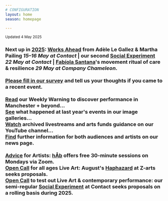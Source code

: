 ```yaml
---
# CONFIGURATION
layout: home
season: homepage

---
```

<small>Updated 4 May 2025</small>        
### Next up in [2025](/current/2025): [Works Ahead](/current/2025-worksahead) from Adèle Le Gallez & Martha Pailing *15–16 May at Contact* | our second [Social Experiment](/socialexperiment) *22 May at Contact* | [Fabíola Santana](/current/2025/santana)'s movement ritual of care & resilience *29 May at Company Chameleon*.<br><br><a href="https://www.illuminate-data.org.uk/survey/gnwmcx" target="_blank">Please fill in our survey</a> and tell us your thoughts if you came to a recent event.<br><br><a href="https://wordofwarning.posthaven.com" target="_blank">Read</a> our Weekly Warning to discover performance in Manchester + beyond…<br>[See](/galleries) what happened at last year's events in our image galleries…<br><a href="https://youtube.com/@warnmcr" target="_blank">Watch</a> archived livestreams and arts funds guidance on our YouTube channel…<br>[Find](/news) further information for both audiences and artists on our news page.<br><br>[Advice](/hab/advice) for Artists: [hÅb](/hab) offers free 30-minute sessions on Mondays via Zoom.<br><a href="https://haphazard.posthaven.com" target="_blank">Open Call</a> for all ages Live Art: August's [Haphazard](/hab/haphazard) at Z-arts seeks proposals.<br><a href="https://socialexperiment.posthaven.com" target="_blank">Open Call</a> to test out Live Art & contemporary performance: our semi-regular [Social Experiment](/socialexperiment) at Contact seeks proposals on a rolling basis during 2025.
